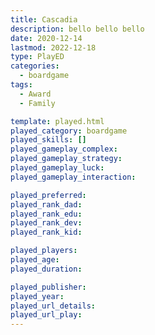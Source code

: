 ```yaml
---
title: Cascadia
description: bello bello bello
date: 2020-12-14
lastmod: 2022-12-18
type: PlayED
categories:
  - boardgame
tags:
  - Award
  - Family

template: played.html
played_category: boardgame
played_skills: []
played_gameplay_complex: 
played_gameplay_strategy: 
played_gameplay_luck: 
played_gameplay_interaction: 

played_preferred:
played_rank_dad: 
played_rank_edu: 
played_rank_dev: 
played_rank_kid: 

played_players: 
played_age: 
played_duration: 

played_publisher: 
played_year: 
played_url_details: 
played_url_play: 
---
```

